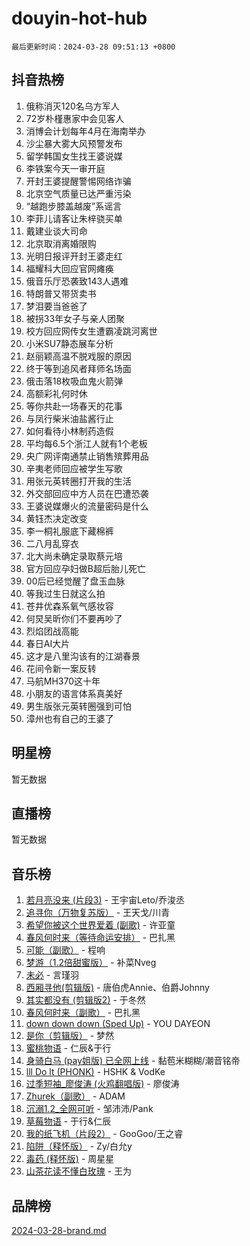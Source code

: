 # douyin-hot-hub

`最后更新时间：2024-03-28 09:51:13 +0800`

## 抖音热榜

1. 俄称消灭120名乌方军人
1. 72岁朴槿惠家中会见客人
1. 消博会计划每年4月在海南举办
1. 沙尘暴大雾大风预警发布
1. 留学韩国女生找王婆说媒
1. 李铁案今天一审开庭
1. 开封王婆提醒警惕网络诈骗
1. 北京空气质量已达严重污染
1. “越跑步膝盖越废”系谣言
1. 李菲儿请客让朱梓骁买单
1. 戴建业谈大司命
1. 北京取消离婚限购
1. 光明日报评开封王婆走红
1. 福耀科大回应官网瘫痪
1. 俄音乐厅恐袭致143人遇难
1. 特朗普又带货卖书
1. 梦泪要当爸爸了
1. 被拐33年女子与亲人团聚
1. 校方回应网传女生遭霸凌跳河离世
1. 小米SU7静态展车分析
1. 赵丽颖高温不脱戏服的原因
1. 终于等到追风者拜师名场面
1. 俄击落18枚吸血鬼火箭弹
1. 高额彩礼何时休
1. 等你共赴一场春天的花事
1. 与凤行柴米油盐酱行止
1. 如何看待小林制药造假
1. 平均每6.5个浙江人就有1个老板
1. 央广网评南通禁止销售殡葬用品
1. 辛夷老师回应被学生写歌
1. 用张元英转圈打开我的生活
1. 外交部回应中方人员在巴遭恐袭
1. 王婆说媒爆火的流量密码是什么
1. 黄钰杰决定改变
1. 李一桐礼服底下藏棉裤
1. 二八月乱穿衣
1. 北大尚未确定录取蔡元培
1. 官方回应孕妇做B超后胎儿死亡
1. 00后已经觉醒了盘玉血脉
1. 等我过生日就这么拍
1. 苍井优森系氧气感妆容
1. 何炅吴昕你们不要再吵了
1. 烈焰团战高能
1. 春日AI大片
1. 这才是八里沟该有的江湖春景
1. 花间令新一案反转
1. 马航MH370这十年
1. 小朋友的语言体系真美好
1. 男生版张元英转圈强到可怕
1. 漳州也有自己的王婆了

## 明星榜

暂无数据

## 直播榜

暂无数据

## 音乐榜

1. [若月亮没来 (片段3)](https://sf3-cdn-tos.douyinstatic.com/obj/tos-cn-ve-2774/okfyEUsGW1B1ovJi5JiN9IjvAT2lMwA054GoEB) - 王宇宙Leto/乔浚丞
1. [追寻你（万物复苏版）](https://sf6-cdn-tos.douyinstatic.com/obj/tos-cn-ve-2774/oYeAZJsbjIDit9APmBg8u6uDUQnHmoCf3gbo74) - 王天戈/川青
1. [希望你被这个世界爱着 (副歌)](https://sf5-hl-cdn-tos.douyinstatic.com/obj/tos-cn-ve-2774/oUHCmWQfZlE3QQBKBeD8rCFLpJzPgCpImhsxMt) - 许亚童
1. [春风何时来（等待命运安排）](https://sf3-cdn-tos.douyinstatic.com/obj/tos-cn-ve-2774/oICBNbD3gelMfB4WgiD1KI2jQtXZE2FgHLwtsl) - 巴扎黑
1. [可能（副歌）](https://sf3-cdn-tos.douyinstatic.com/obj/tos-cn-ve-2774/cde1731888894259b333569393c2fb51) - 程响
1. [梦游（1.2倍甜蜜版）](https://sf3-cdn-tos.douyinstatic.com/obj/tos-cn-ve-2774/o4gyAUm8hwufoEABmwVIiQtHsFuGzAEEWtNMzo) - 补菜Nveg
1. [未必](https://sf6-cdn-tos.douyinstatic.com/obj/tos-cn-ve-2774/ogntQMFnKQDZUgTCYuJgfLEtleYZZFxBQqhhFB) - 言瑾羽
1. [西厢寻他(剪辑版)](https://sf5-hl-cdn-tos.douyinstatic.com/obj/tos-cn-ve-2774/oUsAVfAQKlRNxEv5qxvIB8o5qmIWUcXbzJKJhw) - 唐伯虎Annie、伯爵Johnny
1. [其实都没有 (剪辑版2)](https://sf5-hl-cdn-tos.douyinstatic.com/obj/tos-cn-ve-2774/oEBNQenHZtBhxYjGgUDQk0BCHTigQafgFlbQ7k) - 于冬然
1. [春风何时来（副歌）](https://sf5-hl-cdn-tos.douyinstatic.com/obj/tos-cn-ve-2774/ow7tbAiAWI2giBUrmu0hMMh3UYP3ZXdbDYiXd) - 巴扎黑
1. [down down down (Sped Up)](https://sf3-cdn-tos.douyinstatic.com/obj/tos-cn-ve-2774/ow80iABiXIO9DsFwK6WeZKMaJRi3BPJAotDy8m) - YOU DAYEON
1. [是你（剪辑版）](https://sf6-cdn-tos.douyinstatic.com/obj/tos-cn-ve-2774/46019dae783c4c969944217fe1cfafc4) - 梦然
1. [蜜桃物语](https://sf3-cdn-tos.douyinstatic.com/obj/tos-cn-ve-2774/oIhOSCZtIACtYU4XQkngiW9kCBfVD1Fz9IYeqL) - 仁辰&于行
1. [身骑白马 (pay姐版) 已全网上线](https://sf3-cdn-tos.douyinstatic.com/obj/tos-cn-ve-2774/oQLO5ZgLsFkaDhdIIveF2zUCgfweY0gWaH4AQG) - 黏苞米糊糊/潮音铭帝
1. [lll Do lt (PHONK)](https://sf3-cdn-tos.douyinstatic.com/obj/tos-cn-ve-2774/osfNbddrZl4hIgEDk6kFftBDBJ1X8MZxH1QCOB) - HSHK & VodKe
1. [过季短袖_廖俊涛 (火鸡翻唱版)](https://sf5-hl-cdn-tos.douyinstatic.com/obj/tos-cn-ve-2774/ogQVJl0tRBKxQgZji7YClFEBrVDeHpPTWfCZbQ) - 廖俊涛
1. [Zhurek（副歌）](https://sf6-cdn-tos.douyinstatic.com/obj/tos-cn-ve-2774/ooQm8FBZQDlf0btEYgVpCcSCQfrdJGBEKZYBGS) - ADAM
1. [沉溺1.2_全网可听](https://sf5-hl-cdn-tos.douyinstatic.com/obj/tos-cn-ve-2774/ok2QoiBqsWAX9McZmWiI9gAB0EzwD4Xj6yfmtH) - 邹沛沛/Pank
1. [草莓物语](https://sf5-hl-cdn-tos.douyinstatic.com/obj/tos-cn-ve-2774/okynhJ7jEAIIZBfsLgYMEI8QC3WbQNN66RKzhT) - 于行&仁辰
1. [我的纸飞机（片段2）](https://sf3-cdn-tos.douyinstatic.com/obj/tos-cn-ve-2774/oM2ZrKcg2CD5AeRB2gkeXOFB1IxAGJdZPazYHf) - GooGoo/王之睿
1. [陷阱（释怀版）](https://sf3-cdn-tos.douyinstatic.com/obj/tos-cn-ve-2774/oE8C21LeZrzKLDFfQYgMzx4GAIHageG5IzayY7) - Zy/白允y
1. [毒药 (释怀版)](https://sf3-cdn-tos.douyinstatic.com/obj/tos-cn-ve-2774/oYILMEAzspdZBIzy4frJNB8ZHPHWAhiwowd4Ad) - 周星星
1. [山茶花读不懂白玫瑰](https://sf6-cdn-tos.douyinstatic.com/obj/tos-cn-ve-2774/osfn8B7DktrRHEPJgPCfDbw7QDQEkwC16BxZg9) - 王为

## 品牌榜

[2024-03-28-brand.md](2024-03-28-brand.md)
